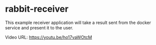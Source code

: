 # rabbit-receiver
This example receiver application will take a result sent from the docker service and present it to the user.

Video URL:
https://youtu.be/ho17vaWOtcM
